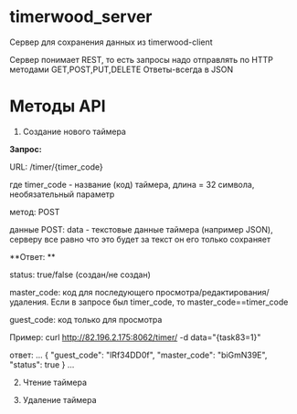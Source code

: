 timerwood_server
================

Сервер для сохранения данных из timerwood-client

Сервер понимает REST, то есть запросы надо отправлять по HTTP методами GET,POST,PUT,DELETE
Ответы-всегда в JSON

# Методы API

1. Создание нового таймера

**Запрос:**

URL: /timer/{timer_code}

где timer_code - название (код) таймера, длина = 32 символа, необязательный параметр

метод: POST

данные POST:
data - текстовые данные таймера (например JSON), серверу все равно что это будет за текст он его только сохраняет

**Ответ: **

status: true/false (создан/не создан)

master_code: код для последующего просмотра/редактирования/удаления. Если в запросе был timer_code, то master_code==timer_code

guest_code: код только для просмотра

Пример: curl http://82.196.2.175:8062/timer/ -d data="{task83=1}"

ответ: 
...
{
  "guest_code": "lRf34DD0f", 
  "master_code": "biGmN39E", 
  "status": true
}
...


2. Чтение таймера

3. Удаление таймера
